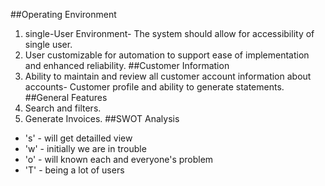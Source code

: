 ##Operating Environment
 1) single-User Environment- The system should allow for accessibility of single user.
 2) User customizable for automation to support ease of implementation
and enhanced reliability.
##Customer Information
 1) Ability to maintain and review all customer account information about
accounts- Customer profile and ability to generate statements.
##General Features
 1) Search and filters.
 2) Generate Invoices.
 ##SWOT Analysis
   * 's' - will get detailled view
   * 'w' - initially we are in trouble
   * 'o' - will known each and everyone's problem
   * 'T' - being a lot of users

